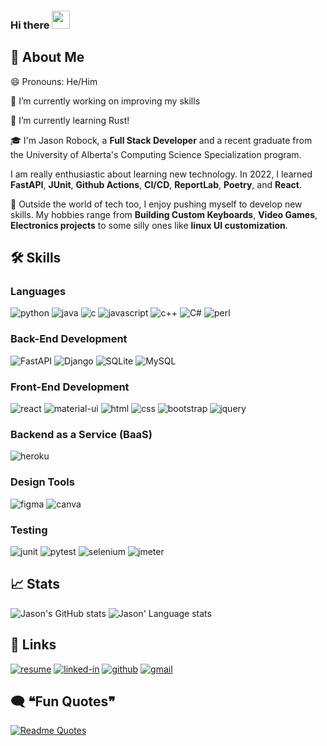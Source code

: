 ### Hi there <img src="https://media.giphy.com/media/hvRJCLFzcasrR4ia7z/giphy.gif" width="29px" height="29px">

## 🚀 About Me

😄 Pronouns: He/Him

🔭 I’m currently working on improving my skills

🌱 I’m currently learning Rust!

🎓 I'm Jason Robock, a **Full Stack Developer** and a recent graduate from the University of Alberta's Computing Science Specialization program. 

I am really enthusiastic about learning new technology. In 2022, I learned **FastAPI**, **JUnit**, **Github Actions**, **CI/CD**, **ReportLab**, **Poetry**, and **React**.

🎸 Outside the world of tech too, I enjoy pushing myself to develop new skills. My hobbies range from **Building Custom Keyboards**, **Video Games**, **Electronics projects** to some silly ones like **linux UI customization**.

## 🛠️ Skills

### Languages

![python](https://img.shields.io/badge/Python-3776AB?style=for-the-badge&logo=python&logoColor=white)
![java](https://img.shields.io/badge/Java-5382A1?style=for-the-badge&logo=java&logoColor=white)
![c](https://img.shields.io/badge/C-A8B9CC?style=for-the-badge&logo=C&logoColor=white)
![javascript](https://img.shields.io/badge/JavaScript-323330?style=for-the-badge&logo=javascript&logoColor=F7DF1E)
![c++](https://img.shields.io/badge/C++-00599C?style=for-the-badge&logo=Cplusplus&logoColor=white)
![C#](https://img.shields.io/badge/CSharp-239120?style=for-the-badge&logo=Csharp&logoColor=white)
![perl](https://img.shields.io/badge/perl-39457E?style=for-the-badge&logo=perl&logoColor=white)

### Back-End Development

![FastAPI](https://img.shields.io/badge/FastAPI-009688?style=for-the-badge&logo=FastAPI&logoColor=white)
![Django](https://img.shields.io/badge/Django-092E20?style=for-the-badge&logo=Django&logoColor=white)
![SQLite](https://img.shields.io/badge/sqlite-003B57?style=for-the-badge&logo=sqlite&logoColor=white)
![MySQL](https://img.shields.io/badge/mysql-4479A1?style=for-the-badge&logo=mysql&logoColor=white)

### Front-End Development

![react](https://img.shields.io/badge/React-20232A?style=for-the-badge&logo=react&logoColor=61DAFB)
![material-ui](https://img.shields.io/badge/Material_UI-0081CB?style=for-the-badge&logo=mui&logoColor=white)
![html](https://img.shields.io/badge/HTML5-E34F26?style=for-the-badge&logo=html5&logoColor=white)
![css](https://img.shields.io/badge/CSS3-1572B6?style=for-the-badge&logo=css3&logoColor=white)
![bootstrap](https://img.shields.io/badge/Bootstrap-563D7C?style=for-the-badge&logo=bootstrap&logoColor=white)
![jquery](https://img.shields.io/badge/jQuery-0769AD?style=for-the-badge&logo=jquery&logoColor=white)

### Backend as a Service (BaaS)

![heroku](https://img.shields.io/badge/Heroku-430098?style=for-the-badge&logo=heroku&logoColor=white)

### Design Tools

![figma](https://img.shields.io/badge/figma-000000?style=for-the-badge&logo=figma&logoColor=white)
![canva](https://img.shields.io/badge/canva-00C4CC?style=for-the-badge&logo=canva&logoColor=white)

### Testing

![junit](https://img.shields.io/badge/JUnit-25A162?style=for-the-badge&logo=junit5&logoColor=white)
![pytest](https://img.shields.io/badge/Pytest-3776AB?style=for-the-badge&logo=python&logoColor=white)
![selenium](https://img.shields.io/badge/Selenium-43B02A?style=for-the-badge&logo=Selenium&logoColor=white)
![jmeter](https://img.shields.io/badge/JMeter-D22128?style=for-the-badge&logo=ApacheJMeter&logoColor=white)

## 📈 Stats

![Jason's GitHub stats](https://github-readme-stats.vercel.app/api?username=vinen88&show_icons=truehide=stars&theme=react&layout=compact)
![Jason' Language stats](https://github-readme-stats.vercel.app/api/top-langs/?username=vinen88&layout=compact&langs_count=8&theme=react)

## 🔗 Links

[![resume](https://img.shields.io/badge/Resume-4285F4?style=for-the-badge&logo=read-the-docs&logoColor=white)]()
[![linked-in](https://img.shields.io/badge/Linked_In-0077B5?style=for-the-badge&logo=LinkedIn&logoColor=white)](https://www.linkedin.com/in/jrobock/)
[![github](https://img.shields.io/badge/GitHub-000000?style=for-the-badge&logo=GitHub&logoColor=white)](https://github.com/vinen88)
[![gmail](https://img.shields.io/badge/Gmail-D14836?style=for-the-badge&logo=Gmail&logoColor=white)](mailto:https://github.com/vinen88)

## 🗨️ ❝Fun Quotes❞
[![Readme Quotes](https://quotes-github-readme.vercel.app/api?type=horizontal&theme=dracula)](https://github.com/piyushsuthar/github-readme-quotes)
<!--
**Vinen88/Vinen88** is a ✨ _special_ ✨ repository because its `README.md` (this file) appears on your GitHub profile.

Here are some ideas to get you started:

- 🔭 I’m currently working on ...
- 🌱 I’m currently learning ...
- 👯 I’m looking to collaborate on ...
- 🤔 I’m looking for help with ...
- 💬 Ask me about ...
- 📫 How to reach me: ...
- 😄 Pronouns: ...
- ⚡ Fun fact: ...
-->
